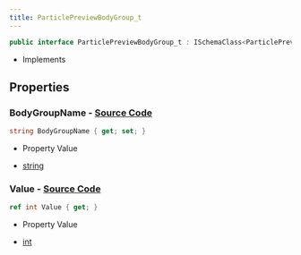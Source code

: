 ```yaml
---
title: ParticlePreviewBodyGroup_t
---
```


```csharp
public interface ParticlePreviewBodyGroup_t : ISchemaClass<ParticlePreviewBodyGroup_t>, ISchemaField, ISchemaClass, INativeHandle
```

- Implements

## Properties

### **BodyGroupName** - [Source Code](https://github.com/swiftly-solution/swiftlys2/blob/main/managed/src/SwiftlyS2.Generated/Schemas/Interfaces/ParticlePreviewBodyGroup_t.cs#L16)

```csharp
string BodyGroupName { get; set; }
```

- Property Value

- [string](https://learn.microsoft.com/dotnet/api/system.string)

### **Value** - [Source Code](https://github.com/swiftly-solution/swiftlys2/blob/main/managed/src/SwiftlyS2.Generated/Schemas/Interfaces/ParticlePreviewBodyGroup_t.cs#L18)

```csharp
ref int Value { get; }
```

- Property Value

- [int](https://learn.microsoft.com/dotnet/api/system.int32)

